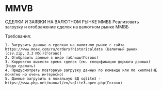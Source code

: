 # MMVB
 СДЕЛКИ И ЗАЯВКИ НА ВАЛЮТНОМ РЫНКЕ ММВБ
Реализовать загрузку и отображение сделок на валютном рынке ММВБ

Требования:

    1. Загрузить данные о сделках на валютном рынке с сайта https://www.moex.com/ru/orders?historicaldata (Валютный рынок (csv.zip, 3,3 Мб))(Готово)
    2. Отобразить данные в виде таблицы(Готово)
    3. Корректно вывести время сделок (см. спецификацию формата данных)(Надо сделать)
    4. Предусмотреть повторную загрузку данных по команде или по кнопке(НЕ понятно но очень интересно)
    5. Данные загрузить в локальную БД sqlite3 - https://www.php.net/manual/en/sqlite3.open.php(Готово)
